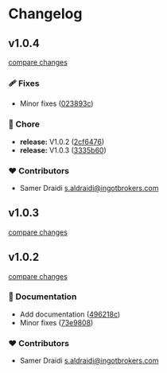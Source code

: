 # Changelog



## v1.0.4

[compare changes](https://github.com/skmd87/nuxt-events/compare/v1.0.2...v1.0.4)

### 🩹 Fixes

- Minor fixes ([023893c](https://github.com/skmd87/nuxt-events/commit/023893c))

### 🏡 Chore

- **release:** V1.0.2 ([2cf6476](https://github.com/skmd87/nuxt-events/commit/2cf6476))
- **release:** V1.0.3 ([3335b60](https://github.com/skmd87/nuxt-events/commit/3335b60))

### ❤️ Contributors

- Samer Draidi <s.aldraidi@ingotbrokers.com>

## v1.0.3

[compare changes](https://github.com/skmd87/nuxt-events/compare/v1.0.2...v1.0.3)

## v1.0.2

[compare changes](https://github.com/skmd87/nuxt-events/compare/v1.0.1...v1.0.2)

### 📖 Documentation

- Add documentation ([496218c](https://github.com/skmd87/nuxt-events/commit/496218c))
- Minor fixes ([73e9808](https://github.com/skmd87/nuxt-events/commit/73e9808))

### ❤️ Contributors

- Samer Draidi <s.aldraidi@ingotbrokers.com>

